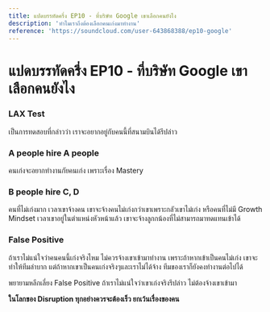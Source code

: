 ```yaml
---
title: แปดบรรทัดครึ่ง EP10 - ที่บริษัท Google เขาเลือกคนยังไง
description: 'ทำไมเราถึงต้องเลือกคนเก่งมาทำงาน'
reference: 'https://soundcloud.com/user-643868388/ep10-google'
---
```

# แปดบรรทัดครึ่ง EP10 - ที่บริษัท Google เขาเลือกคนยังไง

### LAX Test

เป็นการทดสอบที่กล่าวว่า เราจะอยากอยู่กับคนนี้ที่สนามบินได้รึปล่าว

### A people hire A people

คนเก่งจะอยากทำงานกัยคนเก่ง เพราะเรื่อง Mastery

### B people hire C, D

คนที่ไม่เก่งมาก เวลาเขาจ้างคน เขาจะจ้างคนไม่เก่งกว่าเขาเพราะกลัวเขาไม่เก่ง
หรือคนที่ไม่มี Growth Mindset เวลาเขาอยู่ในตำแหน่งหัวหน้าแล้ว เขาจะจ้างลูกกน้องที่ไม่สามารถมาทดแทนเข้าได้

### False Positive

ถ้าเราไม่แน่ใจว่าคนคนนี้เก่งจริงไหม ไม่ควรจ้างเขาเข้ามาทำงาน
เพราะถ้าหากเข้าเป็นคนไม่เก่ง เขาจะทำให้ทีมลำบาก แต่ถ้าหากเขาเป็นคนเก่งจริงๆและเราไม่ได้จ้าง ทีมของเราก็ยังคงทำงานต่อไปได้

พยายามหลีกเลี่ยง False Positive ถ้าเราไม่แน่ใจว่าเขาเก่งจริงรึปล่าว ไม่ต้องจ้างเขาเข้ามา

**ในโลกของ Disruption ทุกอย่างควรจะต้องเร็ว ยกเว้นเรื่องของคน**
